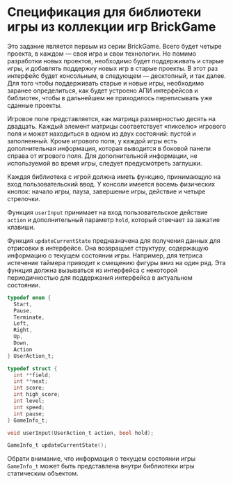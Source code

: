 # Спецификация для библиотеки игры из коллекции игр BrickGame

Это задание является первым из серии BrickGame. Всего будет четыре проекта, в каждом — своя игра и свои технологии. Но помимо разработки новых проектов, необходимо будет поддерживать и старые игры, и добавлять поддержку новых игр в старые проекты. В этот раз интерфейс будет консольным, в следующем — десктопный, и так далее. Для того чтобы поддерживать старые и новые игры, необходимо заранее определиться, как будет устроено АПИ интерфейсов и библиотек, чтобы в дальнейшем не приходилось переписывать уже сданные проекты.

Игровое поле представляется, как матрица размерностью десять на двадцать. Каждый элемент матрицы соответствует «пикселю» игрового поля и может находиться в одном из двух состояний: пустой и заполненный. Кроме игрового поля, у каждой игры есть дополнительная информация, которая выводится в боковой панели справа от игрового поля. Для дополнительной информации, не используемой во время игры, следует предусмотреть заглушки.

Каждая библиотека с игрой должна иметь функцию, принимающую на вход пользовательский ввод. У консоли имеется восемь физических кнопок: начало игры, пауза, завершение игры, действие и четыре стрелочки.

Функция `userInput` принимает на вход пользовательское действие `action` и дополнительный параметр `hold`, который отвечает за зажатие клавиши.

Функция `updateCurrentState` предназначена для получения данных для отрисовки в интерфейсе. Она возвращает структуру, содержащую информацию о текущем состоянии игры. Например, для тетриса истечение таймера приводит к смещению фигуры вниз на один ряд. Эта функция должна вызываться из интерфейса с некоторой периодичностью для поддержания интерфейса в актуальном состоянии.

```c
typedef enum {
  Start,
  Pause,
  Terminate,
  Left,
  Right,
  Up,
  Down,
  Action
} UserAction_t;

typedef struct {
  int **field;
  int **next;
  int score;
  int high_score;
  int level;
  int speed;
  int pause;
} GameInfo_t;

void userInput(UserAction_t action, bool hold);

GameInfo_t updateCurrentState();
```

Обрати внимание, что информация о текущем состоянии игры `GameInfo_t` может быть представлена внутри библиотеки игры статическим объектом.
